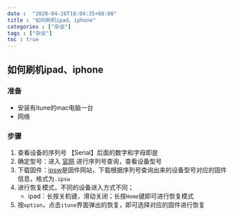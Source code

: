 ```yaml
---
date :  "2020-04-26T18:04:35+08:00" 
title : "如何刷机ipad、iphone" 
categories : ["杂谈"] 
tags : ["杂谈"] 
toc : true
---
```


## 如何刷机ipad、iphone

### 准备

- 安装有itune的mac电脑一台
- 网络

### 步骤

1. 查看设备的序列号 【Serial】后面的数字和字母即是
2. 确定型号：进入 [官网](https://checkcoverage.apple.com/hk/zh/) 进行序列号查询，查看设备型号
3. 下载固件：[ipsw](https://ipsw.me/)是固件网站，下载根据序列号查询出来的设备型号对应的固件信息，格式为`.ipsw`
4. 进行恢复模式，不同的设备进入方式不同；
   - ipad：长按关机键，滑动关闭；长按`Home`键即可进行恢复模式
5. 按`option`，点击`itune`界面弹出的恢复，即可选择对应的固件进行恢复



